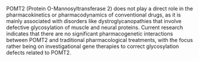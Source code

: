 POMT2 (Protein O-Mannosyltransferase 2) does not play a direct role in the pharmacokinetics or pharmacodynamics of conventional drugs, as it is mainly associated with disorders like dystroglycanopathies that involve defective glycosylation of muscle and neural proteins. Current research indicates that there are no significant pharmacogenetic interactions between POMT2 and traditional pharmacological treatments, with the focus rather being on investigational gene therapies to correct glycosylation defects related to POMT2.